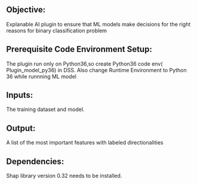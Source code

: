 ## Objective: 
Explanable AI plugin to ensure that ML models make decisions for the right reasons for binary classification problem

## Prerequisite Code Environment Setup: 
The plugin run only on Python36,so create Python36 code env( Plugin_model_py36) in DSS. Also change Runtime Environment to Python 36 while runnning ML model   

## Inputs: 
The training dataset and model.

## Output: 
A list of the most important features with labeled directionalities

## Dependencies: 
Shap library version 0.32 needs to be installed.



